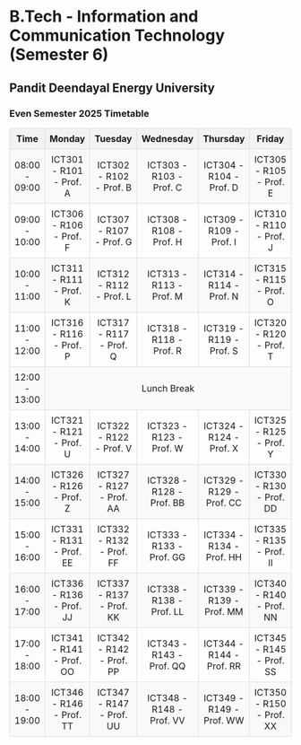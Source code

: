 <!DOCTYPE html>
<html lang="en">
<head>
    <meta charset="UTF-8">
    <meta name="viewport" content="width=device-width, initial-scale=1.0">
    <title>Class Timetable - B.Tech ICT</title>
    <style>
        table {
            width: 100%;
            border-collapse: collapse;
        }
        th, td {
            border: 1px solid #ddd;
            padding: 8px;
            text-align: center;
        }
        th {
            background-color: #f2f2f2;
        }
        tr:nth-child(even) {
            background-color: #f9f9f9;
        }
        tr:hover {
            background-color: #ddd;
        }
    </style>
</head>
<body>
    <h1>B.Tech - Information and Communication Technology (Semester 6)</h1>
    <h2>Pandit Deendayal Energy University</h2>
    <h3>Even Semester 2025 Timetable</h3>
    <table>
        <tr>
            <th>Time</th>
            <th>Monday</th>
            <th>Tuesday</th>
            <th>Wednesday</th>
            <th>Thursday</th>
            <th>Friday</th>
        </tr>
        <tr>
            <td>08:00 - 09:00</td>
            <td>ICT301 - R101 - Prof. A</td>
            <td>ICT302 - R102 - Prof. B</td>
            <td>ICT303 - R103 - Prof. C</td>
            <td>ICT304 - R104 - Prof. D</td>
            <td>ICT305 - R105 - Prof. E</td>
        </tr>
        <tr>
            <td>09:00 - 10:00</td>
            <td>ICT306 - R106 - Prof. F</td>
            <td>ICT307 - R107 - Prof. G</td>
            <td>ICT308 - R108 - Prof. H</td>
            <td>ICT309 - R109 - Prof. I</td>
            <td>ICT310 - R110 - Prof. J</td>
        </tr>
        <tr>
            <td>10:00 - 11:00</td>
            <td>ICT311 - R111 - Prof. K</td>
            <td>ICT312 - R112 - Prof. L</td>
            <td>ICT313 - R113 - Prof. M</td>
            <td>ICT314 - R114 - Prof. N</td>
            <td>ICT315 - R115 - Prof. O</td>
        </tr>
        <tr>
            <td>11:00 - 12:00</td>
            <td>ICT316 - R116 - Prof. P</td>
            <td>ICT317 - R117 - Prof. Q</td>
            <td>ICT318 - R118 - Prof. R</td>
            <td>ICT319 - R119 - Prof. S</td>
            <td>ICT320 - R120 - Prof. T</td>
        </tr>
        <tr>
            <td>12:00 - 13:00</td>
            <td colspan="5">Lunch Break</td>
        </tr>
        <tr>
            <td>13:00 - 14:00</td>
            <td>ICT321 - R121 - Prof. U</td>
            <td>ICT322 - R122 - Prof. V</td>
            <td>ICT323 - R123 - Prof. W</td>
            <td>ICT324 - R124 - Prof. X</td>
            <td>ICT325 - R125 - Prof. Y</td>
        </tr>
        <tr>
            <td>14:00 - 15:00</td>
            <td>ICT326 - R126 - Prof. Z</td>
            <td>ICT327 - R127 - Prof. AA</td>
            <td>ICT328 - R128 - Prof. BB</td>
            <td>ICT329 - R129 - Prof. CC</td>
            <td>ICT330 - R130 - Prof. DD</td>
        </tr>
        <tr>
            <td>15:00 - 16:00</td>
            <td>ICT331 - R131 - Prof. EE</td>
            <td>ICT332 - R132 - Prof. FF</td>
            <td>ICT333 - R133 - Prof. GG</td>
            <td>ICT334 - R134 - Prof. HH</td>
            <td>ICT335 - R135 - Prof. II</td>
        </tr>
        <tr>
            <td>16:00 - 17:00</td>
            <td>ICT336 - R136 - Prof. JJ</td>
            <td>ICT337 - R137 - Prof. KK</td>
            <td>ICT338 - R138 - Prof. LL</td>
            <td>ICT339 - R139 - Prof. MM</td>
            <td>ICT340 - R140 - Prof. NN</td>
        </tr>
        <tr>
            <td>17:00 - 18:00</td>
            <td>ICT341 - R141 - Prof. OO</td>
            <td>ICT342 - R142 - Prof. PP</td>
            <td>ICT343 - R143 - Prof. QQ</td>
            <td>ICT344 - R144 - Prof. RR</td>
            <td>ICT345 - R145 - Prof. SS</td>
        </tr>
        <tr>
            <td>18:00 - 19:00</td>
            <td>ICT346 - R146 - Prof. TT</td>
            <td>ICT347 - R147 - Prof. UU</td>
            <td>ICT348 - R148 - Prof. VV</td>
            <td>ICT349 - R149 - Prof. WW</td>
            <td>ICT350 - R150 - Prof. XX</td>
        </tr>
    </table>
</body>
</html>
